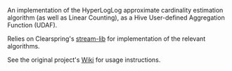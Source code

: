 An implementation of the HyperLogLog approximate cardinality estimation algorithm (as well as Linear Counting), as a Hive User-defined Aggregation Function (UDAF).

Relies on Clearspring's [stream-lib](https://github.com/clearspring/stream-lib) for implementation of the relevant algorithms.

See the original project's [Wiki](https://github.com/mlnick/hive-udf/wiki) for usage instructions.
